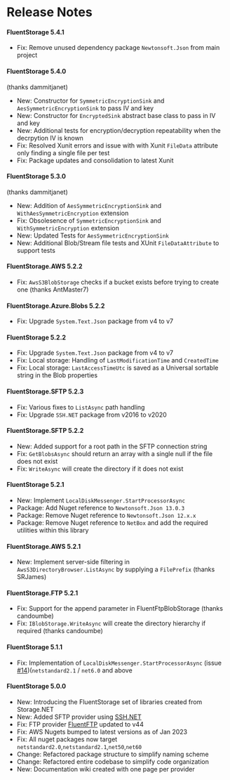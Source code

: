 # Release Notes

#### FluentStorage 5.4.1
 - Fix: Remove unused dependency package `Newtonsoft.Json` from main project

#### FluentStorage 5.4.0
(thanks dammitjanet)
 - New: Constructor for `SymmetricEncryptionSink` and `AesSymmetricEncryptionSink` to pass IV and key 
 - New: Constructor for `EncryptedSink` abstract base class to pass in IV and key
 - New: Additional tests for encryption/decryption repeatability when the decrpytion IV is known
 - Fix: Resolved Xunit errors and issue with with Xunit `FileData` attribute only finding a single file per test
 - Fix: Package updates and consolidation to latest Xunit

#### FluentStorage 5.3.0
(thanks dammitjanet)
 - New: Addition of `AesSymmetricEncryptionSink` and `WithAesSymmetricEncryption` extension
 - Fix: Obsolesence of `SymmetricEncryptionSink` and `WithSymmetricEncryption` extension
 - New: Updated Tests for `AesSymmetricEncryptionSink`
 - New: Additional Blob/Stream file tests and XUnit `FileDataAttribute` to support tests

#### FluentStorage.AWS 5.2.2
 - Fix: `AwsS3BlobStorage` checks if a bucket exists before trying to create one (thanks AntMaster7)

#### FluentStorage.Azure.Blobs 5.2.2
 - Fix: Upgrade `System.Text.Json` package from v4 to v7

#### FluentStorage 5.2.2
 - Fix: Upgrade `System.Text.Json` package from v4 to v7
 - Fix: Local storage: Handling of `LastModificationTime` and `CreatedTime`
 - Fix: Local storage: `LastAccessTimeUtc` is saved as a Universal sortable string in the Blob properties

#### FluentStorage.SFTP 5.2.3
 - Fix: Various fixes to `ListAsync` path handling
 - Fix: Upgrade `SSH.NET` package from v2016 to v2020

#### FluentStorage.SFTP 5.2.2
 - New: Added support for a root path in the SFTP connection string
 - Fix: `GetBlobsAsync` should return an array with a single null if the file does not exist
 - Fix: `WriteAsync` will create the directory if it does not exist

#### FluentStorage 5.2.1
 - New: Implement `LocalDiskMessenger.StartProcessorAsync`
 - Package: Add Nuget reference to `Newtonsoft.Json 13.0.3`
 - Package: Remove Nuget reference to `Newtonsoft.Json 12.x.x`
 - Package: Remove Nuget reference to `NetBox` and add the required utilities within this library

#### FluentStorage.AWS 5.2.1
 - New: Implement server-side filtering in `AwsS3DirectoryBrowser.ListAsync` by supplying a `FilePrefix` (thanks SRJames)

#### FluentStorage.FTP 5.2.1
 - Fix: Support for the append parameter in FluentFtpBlobStorage (thanks candoumbe)
 - Fix: `IBlobStorage.WriteAsync` will create the directory hierarchy if required (thanks candoumbe)

#### FluentStorage 5.1.1
 - Fix: Implementation of `LocalDiskMessenger.StartProcessorAsync` (issue [#14](https://github.com/robinrodricks/FluentStorage/issues/14))(`netstandard2.1` / `net6.0` and above

#### FluentStorage 5.0.0
 - New: Introducing the FluentStorage set of libraries created from Storage.NET
 - New: Added SFTP provider using [SSH.NET](https://github.com/sshnet/SSH.NET)
 - Fix: FTP provider [FluentFTP](https://github.com/robinrodricks/FluentFTP) updated to v44
 - Fix: AWS Nugets bumped to latest versions as of Jan 2023
 - Fix: All nuget packages now target `netstandard2.0`,`netstandard2.1`,`net50`,`net60`
 - Change: Refactored package structure to simplify naming scheme
 - Change: Refactored entire codebase to simplify code organization
 - New: Documentation wiki created with one page per provider